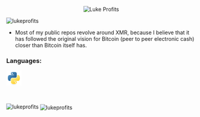 <p align="center">
  <img src="https://www.lukeprofits.com/cdn/shop/files/LOGO_WHITE.png" alt="Luke Profits">
</p>

<!-- view counter -->
<p align="left"> <img src="https://komarev.com/ghpvc/?username=lukeprofits&label=Profile%20views&color=0e75b6&style=flat" alt="lukeprofits" /> </p>

<!-- info about me -->
- Most of my public repos revolve around XMR, because I believe that it has followed the original vision for Bitcoin (peer to peer electronic cash) closer than Bitcoin itself has.  


<!-- Languages -->
<h3 align="left">Languages:</h3>
<p>
<a href="https://python.org/" target="_blank"> <img src="https://raw.githubusercontent.com/devicons/devicon/master/icons/python/python-original.svg" alt="git" width="40" height="40"/> </a> </p>

<!-- stats -->
</br>
<p><img align="left" src="https://github-readme-stats.vercel.app/api/top-langs?username=lukeprofits&show_icons=true&locale=en&layout=compact" alt="lukeprofits" /></p>

<p>&nbsp;<img align="center" src="https://github-readme-stats.vercel.app/api?username=lukeprofits&show_icons=true&locale=en" alt="lukeprofits" /></p>
